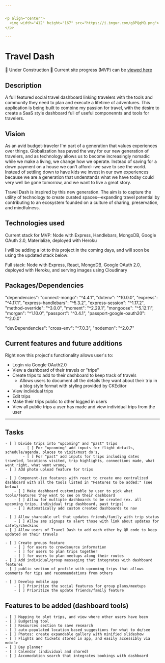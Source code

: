 ```yaml
---


<p align="center">
  <img width="412" height="167" src="https://i.imgur.com/g8PQgMQ.png">
</p>

---
```


# Travel Dash 

:construction:  Under Construction  :construction:  Current site progress (MVP) can be [viewed here](https://traveldashboard.herokuapp.com/) 


## Description

A full featured social travel dashboard linking travelers with the tools and community they need to plan and execute a lifetime of adventures. This application is being built to combine my passion for travel, with the desire to create a SaaS style dashboard full of useful componennts and tools for travelers.

<!-- <div align="center">
<img src="">
</div> -->

## Vision

As an avid budget-traveler I'm part of a generation that values experiences over things. Globalization has paved the way for our new generation of travelers, and as technology allows us to become increasingly nomadic while we make a living, we change how we operate. Instead of saving for a down payment on a house we can't afford--we save to see the world.  Instead of settling down to have kids we invest in our own experiences because we are a generation that understands what we have today could very well be gone tomorrow, and we want to live a great story. 

Travel Dash is inspired by this new generation. The aim is to capture the utility of technology to create curated spaces--expanding travel potential by contributing to an ecosystem founded on a culture of sharing, preservation, and mindfulness. 

## Technologies used

Current stack for MVP: Node with Express, Handlebars, MongoDB, Google OAuth 2.0, Materialize, deployed with Heroku

I will be adding a lot to this project in the coming days, and will soon be using the updated stack below:

Full stack: Node with Express, React, MongoDB, Google OAuth 2.0, deployed with Heroku, and serving images using Cloudinary


## Packages/Dependencies

  "dependencies": 
    "connect-mongo": "^4.4.1",
    "dotenv": "^10.0.0",
    "express": "^4.17.1",
    "express-handlebars": "^5.3.2",
    "express-session": "^1.17.2",
    "method-override": "^3.0.0",
    "moment": "^2.29.1",
    "mongoose": "^5.12.11",
    "morgan": "^1.10.0",
    "passport": "^0.4.1",
    "passport-google-oauth20": "^2.0.0"
  
  "devDependencies": 
    "cross-env": "^7.0.3",
    "nodemon": "^2.0.7"


## Current features and future additions

Right now this project's functionality allows user's to:
- Login via Google OAuth2.0 
- View a dashboard of their travels or "trips" 
- Create trips to add to their dashboard to keep track of travels 
    - Allows users to document all the details they want about their trip in a blog style format with styling provided by CKEditor
- View individual trips
- Edit trips
- Make their trips public to other logged in users
- View all public trips a user has made and view individual trips from the user

---

## Tasks
    
    - [ ] Divide trips into "upcoming" and "past" trips 
            - [ ] For "upcoming" add inputs for flight details, schedule/agenda, places to visit/must do's,
            - [ ] For "past" add inputs for trips including dates traveled, locations visited, trip highlights, connections made, what went right, what went wrong, 
    - [ ] Add photo upload feature for trips 

    - [ ] Component-ize features with react to create one centralized dashboard with all the tools listed in "Features to be added:" (see below)
        - [ ] Make dashboard customizable by user to pick what tools/features they want to see on their dashboard
        - [ ] Allow for multiple dashboards to be created (ex. all upcoming trips, individual trip dashboard, past trips)
        - [ ] Automatically add custom created dashboards to nav 

    - [ ] Allow shareable url that updates friends/family with trip status 
        - [ ] Allow sms signups to alert those with link about updates for safety/checkins
    - [ ] Allow users of Travel Dash to add each other by QR code to keep updated on their travels

    - [ ] Create groups feature 
        - [ ] for users to crowdsource information 
        - [ ] for users to plan trips together
        - [ ] for users to plan meetups along their routes
    - [ ] Add individual/group messaging that integrates with dashboard features
    - [ ] public section of profile with upcoming trips that allows comments for tips and recommendations from others

    - [ ] Develop mobile app
        - [ ] Prioritize the social features for group plans/meetups
        - [ ] Prioritize the update friends/family feature


## Features to be added (dashboard tools)
    - [ ] Mapping to plot trips, and view where other users have been
    - [ ] Budgeting tool 
    - [ ] Resources section to save research 
    - [ ] auto-populated location based suggestions for what to do/see 
    - [ ] Photos: create expandable gallery with minified slideshow
    - [ ] Flights and tickets stored in app, and easily accessibly via mobile
    - [ ] Day planner
    - [ ] Calendar (individual and shared)
    - [ ] Accomodation search that integrates bookings with dashboard





